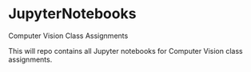 # JupyterNotebooks
Computer Vision Class Assignments

This will repo contains all Jupyter notebooks for Computer Vision class assignments. 
